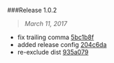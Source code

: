 

###Release 1.0.2
>*March 11, 2017*

 * fix trailing comma [5bc1b8f](https://bitbucket.org/planettraining/ed/commits/5bc1b8f6888016915a1ab996cae93d5aa246baa6)
 * added release config [204c6da](https://bitbucket.org/planettraining/ed/commits/204c6da0772283694a72130ee6ad5882a8c63fee)
 * re-exclude dist [935a079](https://bitbucket.org/planettraining/ed/commits/935a0793f9ce2c861f29be8356264f39d3a0b415)


